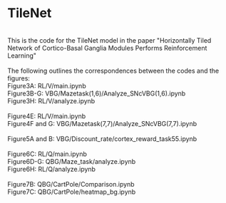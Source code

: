 # TileNet
<br>  
This is the code for the TileNet model in the paper "Horizontally Tiled Network of Cortico-Basal Ganglia Modules Performs Reinforcement Learning"
<br> 
<br>  
The following outlines the correspondences between the codes and the figures:<br>  
Figure3A: RL/V/main.ipynb<br>
Figure3B-G: VBG/Mazetask(1,6)/Analyze_SNcVBG(1,6).ipynb<br>
Figure3H: RL/V/analyze.ipynb<br>
<br>  
Figure4E: RL/V/main.ipynb<br>
Figure4F and G: VBG/Mazetask(7,7)/Analyze_SNcVBG(7,7).ipynb<br>
<br>  
Figure5A and B: VBG/Discount_rate/cortex_reward_task55.ipynb<br>
<br>  
Figure6C: RL/Q/main.ipynb<br>
Figure6D-G: QBG/Maze_task/analyze.ipynb<br>
Figure6H: RL/Q/analyze.ipynb<br>
<br>  
Figure7B: QBG/CartPole/Comparison.ipynb<br>
Figure7C: QBG/CartPole/heatmap_bg.ipynb<br>
